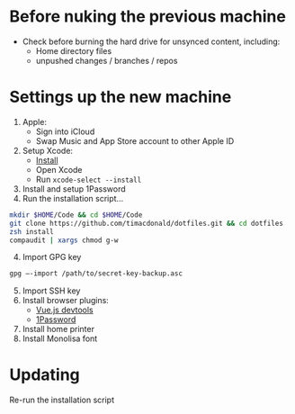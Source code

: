 # Before nuking the previous machine

- Check before burning the hard drive for unsynced content, including:
    - Home directory files
    - unpushed changes / branches / repos

# Settings up the new machine

1. Apple:
   - Sign into iCloud
   - Swap Music and App Store account to other Apple ID
2. Setup Xcode:
   - [Install](https://apps.apple.com/au/app/xcode/id497799835?mt=12)
   - Open Xcode
   - Run `xcode-select --install`
3. Install and setup 1Password
3. Run the installation script...
```sh
mkdir $HOME/Code && cd $HOME/Code
git clone https://github.com/timacdonald/dotfiles.git && cd dotfiles
zsh install
compaudit | xargs chmod g-w
```
4. Import GPG key
```sh
gpg —-import /path/to/secret-key-backup.asc
```
5. Import SSH key
6. Install browser plugins:
   - [Vue.js devtools](https://addons.mozilla.org/en-US/firefox/addon/vue-js-devtools/)
   - [1Password](https://1password.com/browsers/firefox/)
7. Install home printer
8. Install Monolisa font

# Updating

Re-run the installation script
